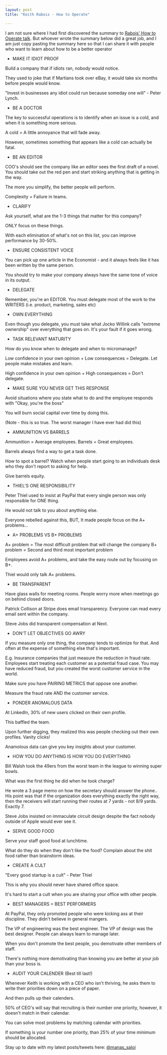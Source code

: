 ```yaml
---
layout: post
title: "Keith Rabois - How to Operate"

---
```


I am not sure where I had first discovered the summary to [Rabois' How to Operate talk](https://www.youtube.com/watch?v=6fQHLK1aIBs). But whoever wrote the summary below did a great job, and I am just copy pasting the summary here so that I can share it with people who want to learn about how to be a better operator


- MAKE IT IDIOT PROOF

Build a company that if idiots ran, nobody would notice.

They used to joke that if Martians took over eBay, it would take six months before people would know.

"Invest in businesses any idiot could run because someday one will" - Peter Lynch.

- BE A DOCTOR

The key to successful operations is to identify when an issue is a cold, and when it is something more serious.

A cold = A little annoyance that will fade away.

However, sometimes something that appears like a cold can actually be fatal.

- BE AN EDITOR

COO's should see the company like an editor sees the first draft of a novel. You should take out the red pen and start striking anything that is getting in the way.

The more you simplify, the better people will perform.

Complexity = Failure in teams.

- CLARIFY

Ask yourself, what are the 1-3 things that matter for this company?

ONLY focus on these things.

With each elimination of what's not on this list, you can improve performance by 30-50%.

- ENSURE CONSISTENT VOICE

You can pick up one article in the Economist - and it always feels like it has been written by the same person.

You should try to make your company always have the same tone of voice in its output.

- DELEGATE  

Remember, you're an EDITOR. You must delegate most of the work to the WRITERS (i.e. product, marketing, sales etc)

- OWN EVERYTHING

Even though you delegate, you must take what Jocko Willink calls "extreme ownership" over everything that goes on. It's your fault if it goes wrong.

- TASK RELEVANT MATURITY

How do you know when to delegate and when to micromanage?

Low confidence in your own opinion + Low consequences =  Delegate. Let people make mistakes and learn.

High confidence in your own opinion + High consequences = Don't delegate.

- MAKE SURE YOU NEVER GET THIS RESPONSE

Avoid situations where you state what to do and the employee responds with "Okay, you're the boss"

You will burn social capital over time by doing this.

(Note - this is so true. The worst manager I have ever had did this)

- AMMUNITION VS BARRELS

Ammunition = Average employees.
Barrels = Great employees.

Barrels always find a way to get a task done.

How to spot a barrel? Watch when people start going to an individuals desk who they don't report to asking for help.

Give barrels equity.

- THIEL'S ONE RESPONSIBILITY

Peter Thiel used to insist at PayPal that every single person was only responsible for ONE thing.

He would not talk to you about anything else.

Everyone rebelled against this, BUT, It made people focus on the A+ problems...

- A+ PROBLEMS VS B+ PROBLEMS

A+ problem = The most difficult problem that will change the company
B+ problem = Second and third most important problem

Employees avoid A+ problems, and take the easy route out by focusing on B+.

Thiel would only talk A+ problems.

- BE TRANSPARENT

Have glass walls for meeting rooms. People worry more when meetings go on behind closed doors.

Patrick Collison at Stripe does email transparency. Everyone can read every email sent within the company.

Steve Jobs did transparent compensation at Next.

- DON'T LET OBJECTIVES GO AWRY

If you measure only one thing, the company tends to optimize for that. And often at the expense of something else that's important.

E.g. Insurance companies that just measure the reduction in fraud rate.
Employees start treating each customer as a potential fraud case. You may have reduced fraud, but you created the worst customer service in the world.

Make sure you have PAIRING METRICS that oppose one another.

Measure the fraud rate AND the customer service.

- PONDER ANOMALOUS DATA

At LinkedIn, 30% of new users clicked on their own profile.

This baffled the team.  

Upon further digging, they realized this was people checking out their own profiles. Vanity clicks!

Anamolous data can give you key insights about your customer.

- HOW YOU DO ANYTHING IS HOW YOU DO EVERYTHING

Bill Walsh took the 49ers from the worst team in the league to winning super bowls.

What was the first thing he did when he took charge?

He wrote a 3 page memo on how the secretary should answer the phone..
His point was that if the organization does everything exactly the right way, then the receivers will start running their routes at 7 yards - not 8/9 yards. Exactly 7.

Steve Jobs insisted on immaculate circuit design despite the fact nobody outside of Apple would ever see it.

- SERVE GOOD FOOD

Serve your staff good food at lunchtime.

What do they do when they don't like the food? Complain about the shit food rather than brainstorm ideas.

- CREATE A CULT

"Every good startup is a cult" - Peter Thiel

This is why you should never have shared office space.

It's hard to start a cult when you are sharing your office with other people.

- BEST MANAGERS = BEST PERFORMERS

At PayPal, they only promoted people who were kicking ass at their discipline. They didn't believe in general mangers.

The VP of engineering was the best engineer.
The VP of design was the best designer.
People can always learn to manage later.

When you don't promote the best people, you demotivate other members of staff.

There's nothing more demotivating than knowing you are better at your job than your boss is.

- AUDIT YOUR CALENDER (Best till last!)

Whenever Keith is working with a CEO who isn't thriving, he asks them to write their priorities down on a piece of paper.

And then pulls up their calenders.

50% of CEO's will say that recruiting is their number one priority, however, it doesn't match in their calendar.

You can solve most problems by matching calendar with priorities.

If something is your number one priority, than 25% of your time minimum should be allocated.


Stay up to date with my latest posts/tweets here: [@manas_saloi](http://twitter.com/manas_saloi)
